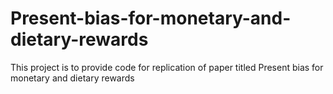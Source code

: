 # Present-bias-for-monetary-and-dietary-rewards
This project is to provide code for replication of paper titled Present bias for monetary and dietary rewards
